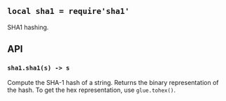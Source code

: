
## `local sha1 = require'sha1'`

SHA1 hashing.

## API

### `sha1.sha1(s) -> s`

Compute the SHA-1 hash of a string. Returns the binary representation
of the hash. To get the hex representation, use `glue.tohex()`.
